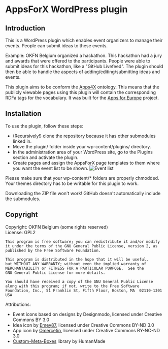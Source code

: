 AppsForX WordPress plugin
========

Introduction
------------

This is a WordPress plugin which enables event organizers to manage their events.
People can submit ideas to these events.

Example: OKFN Belgium organized a hackathon. This hackathon had a jury and awards that were offered to the participants. 
People were able to submit ideas for this hackathon, like a "GitHub Livefeed". 
The plugin should then be able to handle the aspects of adding/editing/submitting ideas and events.

This plugin aims to be conform the [Apps4X](https://github.com/mmlab/apps4eu-vocabulary/) ontology.
This means that the publicly viewable pages using this plugin will contain the corresponding RDFa tags for the vocabulary.
It was built for the [Apps for Europe](http://appsforeurope.eu/) project.

Installation
------------

To use the plugin, follow these steps:
 * (Recursively!) clone the repository because it has other submodules linked in.
 * Move the plugin/ folder inside your wp-content/plugins/ directory. 
 * In the administration area of your WordPress site, go to the Plugins section and activate the plugin.
 * Create pages and assign the AppsForX page templates to them where you want the event list to be shown.
   ![Event list](http://i.imgur.com/ye9YOQc.png)
 
Please make sure that your wp-content/* folders are properly chmodded. 
Your themes directory has to be writable for this plugin to work.

Downloading the ZIP file won't work! GitHub doesn't automatically include the submodules.

Copyright
---------

Copyright: OKFN Belgium (some rights reserved)  
License: GPL2

    This program is free software; you can redistribute it and/or modify
    it under the terms of the GNU General Public License, version 2, as 
    published by the Free Software Foundation.
  
    This program is distributed in the hope that it will be useful,
    but WITHOUT ANY WARRANTY; without even the implied warranty of
    MERCHANTABILITY or FITNESS FOR A PARTICULAR PURPOSE.  See the
    GNU General Public License for more details.
  
    You should have received a copy of the GNU General Public License
    along with this program; if not, write to the Free Software
    Foundation, Inc., 51 Franklin St, Fifth Floor, Boston, MA  02110-1301  USA

Attributions:
 * Event icons based on designs by Designmodo, licensed under Creative Commons BY 3.0
 * Idea icon by [Emey87](http://emey87.deviantart.com/), licensed under Creative Commons BY-ND 3.0
 * App icon by [Omercetin](http://omercetin.deviantart.com/), licensed under Creative Commons BY-NC-ND 3.0
 * [Custom-Meta-Boxes](https://github.com/humanmade/Custom-Meta-Boxes) library by HumanMade
